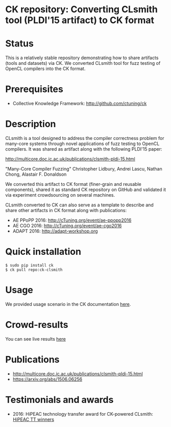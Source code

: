 CK repository: Converting CLsmith tool (PLDI'15 artifact) to CK format
======================================================================

Status
======
This is a relatively stable repository demonstrating how to share
artifacts (tools and datasets) via CK. We converted CLsmith tool
for fuzz testing of OpenCL compilers into the CK format.

Prerequisites
=============
* Collective Knowledge Framework: http://github.com/ctuning/ck

Description
===========
CLsmith is a tool designed to address the compiler correctness problem 
for many-core systems through novel applications of fuzz testing to 
OpenCL compilers. It was shared as artifact along with the following
PLDI'15 paper:
 
http://multicore.doc.ic.ac.uk/publications/clsmith-pldi-15.html 

"Many-Core Compiler Fuzzing"
Christopher Lidbury, Andrei Lascu, Nathan Chong, Alastair F. Donaldson

We converted this artifact to CK format (finer-grain and reusable components),
shared it as standard CK repository on GitHub
and validated it via experiment crowdsourcing on several machines.

CLsmith converted to CK can also serve as a template to describe 
and share other artifacts in CK format along with publications:
* AE PPoPP 2016: http://cTuning.org/event/ae-ppopp2016
* AE CGO 2016: http://cTuning.org/event/ae-cgo2016
* ADAPT 2016: http://adapt-workshop.org

Quick installation
============

```
$ sudo pip install ck
$ ck pull repo:ck-clsmith
```

Usage
=====
We provided usage scenario in the CK documentation [here](https://github.com/ctuning/ck/wiki/Autotuning-example-clsmith).

Crowd-results
=============
You can see live results [here](http://cknowledge.org/repo/web.php?subview=a9143fb9593da7f9&wcid=bc0409fb61f0aa82:0d9e443249d38187&table_sort=2)

Publications
============

* http://multicore.doc.ic.ac.uk/publications/clsmith-pldi-15.html
* https://arxiv.org/abs/1506.06256

Testimonials and awards
=======================
* 2016: HiPEAC technology transfer award for CK-powered CLsmith: [HiPEAC TT winners](https://www.hipeac.net/research/technology-transfer-awards/2016)

